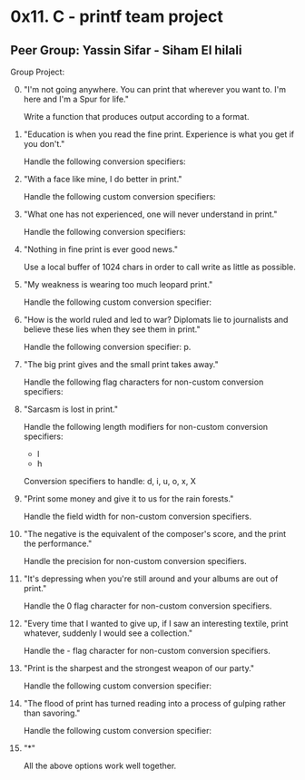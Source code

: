 # 0x11. C - printf team project

## Peer Group: Yassin Sifar - Siham El hilali   

Group Project:

0. "I'm not going anywhere. You can print that wherever you want to. I'm here and I'm a Spur for life."

   Write a function that produces output according to a format.

1. "Education is when you read the fine print. Experience is what you get if you don't."

   Handle the following conversion specifiers:

2. "With a face like mine, I do better in print."

   Handle the following custom conversion specifiers:

3. "What one has not experienced, one will never understand in print."

   Handle the following conversion specifiers:

4. "Nothing in fine print is ever good news."

   Use a local buffer of 1024 chars in order to call write as little as possible.

5. "My weakness is wearing too much leopard print."

   Handle the following custom conversion specifier:

6. "How is the world ruled and led to war? Diplomats lie to journalists and believe these lies when they see them in print."

   Handle the following conversion specifier: p.

7. "The big print gives and the small print takes away."

   Handle the following flag characters for non-custom conversion specifiers:

8. "Sarcasm is lost in print."

   Handle the following length modifiers for non-custom conversion specifiers:

   - l
   - h

   Conversion specifiers to handle: d, i, u, o, x, X

9. "Print some money and give it to us for the rain forests."

   Handle the field width for non-custom conversion specifiers.

10. "The negative is the equivalent of the composer's score, and the print the performance."

    Handle the precision for non-custom conversion specifiers.

11. "It's depressing when you're still around and your albums are out of print."

    Handle the 0 flag character for non-custom conversion specifiers.

12. "Every time that I wanted to give up, if I saw an interesting textile, print whatever, suddenly I would see a collection."

    Handle the - flag character for non-custom conversion specifiers.

13. "Print is the sharpest and the strongest weapon of our party."

    Handle the following custom conversion specifier:

14. "The flood of print has turned reading into a process of gulping rather than savoring."

    Handle the following custom conversion specifier:

15. "*"

    All the above options work well together.

